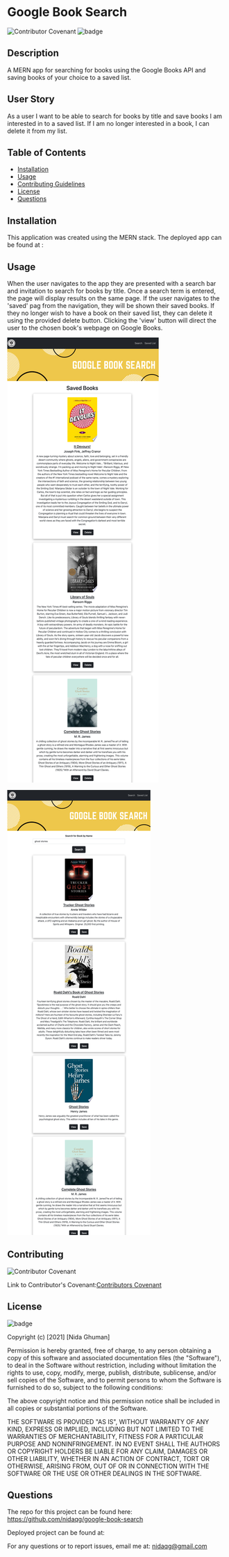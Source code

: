# Google Book Search


![Contributor Covenant](https://img.shields.io/badge/Contributor%20Covenant-2.0-4baaaa.svg)
![badge](https://img.shields.io/badge/license-MIT-orange)

## Description
A MERN app for searching for books using the Google Books API and saving books of your choice to a saved list.


## User Story

As a user I want to be able to search for books by title and save books I am interested in to a saved list. If I am no longer interested in a book, I can delete it from my list.


## Table of Contents

* [Installation](#installation)
* [Usage](#usage)
* [Contributing Guidelines](#contributing)
* [License](#license)
* [Questions](#questions)

## Installation

This application was created using the MERN stack. The deployed app can be found at :


## Usage

When the user navigates to the app they are presented with a search bar and invitation to search for books by title. Once a search term is entered, the page will display results on the same page. If the user navigates to the 'saved' pag from the navigation, they will be shown their saved books. If they no longer wish to have a book on their saved list, they can delete it using the provided delete button. Clicking the 'view' button will direct the user to the chosen book's webpage on Google Books.

![demo](./images/demo.png)


![demo2](./images/demo2.png)

## Contributing

 ![Contributor Covenant](https://img.shields.io/badge/Contributor%20Covenant-2.0-4baaaa.svg)

 Link to Contributor's Covenant:[Contributors Covenant](https://www.contributor-covenant.org/version/2/0/code_of_conduct/) 

 
## License

![badge](https://img.shields.io/badge/license-MIT-orange)
   
Copyright (c) [2021] [Nida Ghuman]

Permission is hereby granted, free of charge, to any person obtaining a copy
of this software and associated documentation files (the "Software"), to deal
in the Software without restriction, including without limitation the rights
to use, copy, modify, merge, publish, distribute, sublicense, and/or sell
copies of the Software, and to permit persons to whom the Software is
furnished to do so, subject to the following conditions:

The above copyright notice and this permission notice shall be included in all
copies or substantial portions of the Software.

THE SOFTWARE IS PROVIDED "AS IS", WITHOUT WARRANTY OF ANY KIND, EXPRESS OR
IMPLIED, INCLUDING BUT NOT LIMITED TO THE WARRANTIES OF MERCHANTABILITY,
FITNESS FOR A PARTICULAR PURPOSE AND NONINFRINGEMENT. IN NO EVENT SHALL THE
AUTHORS OR COPYRIGHT HOLDERS BE LIABLE FOR ANY CLAIM, DAMAGES OR OTHER
LIABILITY, WHETHER IN AN ACTION OF CONTRACT, TORT OR OTHERWISE, ARISING FROM,
OUT OF OR IN CONNECTION WITH THE SOFTWARE OR THE USE OR OTHER DEALINGS IN THE
SOFTWARE. 

## Questions

The repo for this project can be found here: https://github.com/nidaqg/google-book-search

Deployed project can be found at: 

For any questions or to report issues, email me at: nidaqg@gmail.com




